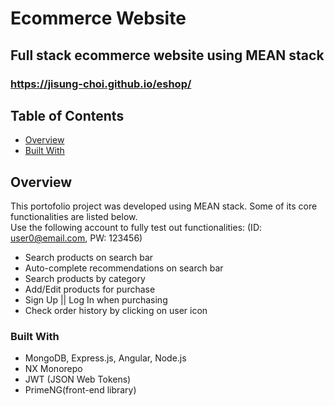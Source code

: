 # Ecommerce Website
## Full stack ecommerce website using MEAN stack
### https://jisung-choi.github.io/eshop/

## Table of Contents

- [Overview](#overview)
- [Built With](#built-with)

## Overview

This portofolio project was developed using MEAN stack. Some of its core functionalities are listed below.  
Use the following account to fully test out functionalities: (ID: user0@email.com, PW: 123456)

- Search products on search bar
- Auto-complete recommendations on search bar
- Search products by category
- Add/Edit products for purchase
- Sign Up || Log In when purchasing
- Check order history by clicking on user icon

### Built With

- MongoDB, Express.js, Angular, Node.js
- NX Monorepo
- JWT (JSON Web Tokens)
- PrimeNG(front-end library)

